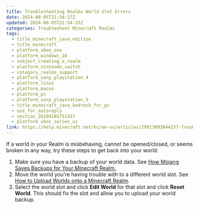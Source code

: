 ```yaml
---
title: Troubleshooting Realms World Slot Errors
date: 2024-08-05T21:54:17Z
updated: 2024-08-05T21:54:25Z
categories: Troubleshoot Minecraft Realms
tags:
  - title_minecraft_java_edition
  - title_minecraft
  - platform_xbox_one
  - platform_windows_10
  - subject_creating_a_realm
  - platform_nintendo_switch
  - category_realms_support
  - platform_sony_playstation_4
  - platform_linux
  - platform_macos
  - platform_pc
  - platform_sony_playstation_5
  - title_minecraft_java_bedrock_for_pc
  - use_for_autoreply
  - section_26104165751437
  - platform_xbox_series_xs
link: https://help.minecraft.net/hc/en-us/articles/29013093844237-Troubleshooting-Realms-World-Slot-Errors
---
```


If a world in your Realm is misbehaving, cannot be opened/closed, or seems broken in any way, try these steps to get back into your world:

1.  Make sure you have a backup of your world data. See [How Mojang Saves Backups for Your Minecraft Realm.](../Manage-Realms-Settings-Worlds/How-Mojang-Saves-Backups-for-Your-Minecraft-Realm.md)
2.  Move the world you're having trouble with to a different world slot. See [How to Upload Worlds onto a Minecraft Realm](../Manage-Realms-Settings-Worlds/Upload-a-World-to-a-Minecraft-Realm.md).
3.  Select the world slot and click **Edit World** for that slot and click **Reset World**. This should fix the slot and allow you to upload your world backup.
